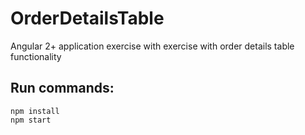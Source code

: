 # OrderDetailsTable
Angular 2+ application exercise with exercise with order details table functionality

## Run commands:
```
npm install
npm start
```
